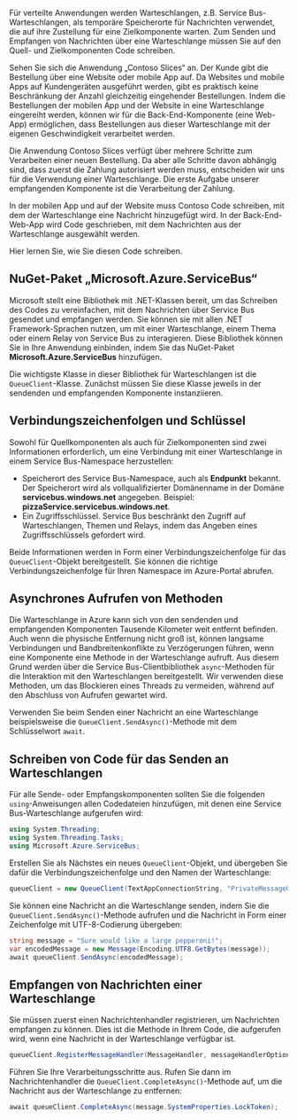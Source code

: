 Für verteilte Anwendungen werden Warteschlangen, z.B. Service Bus-Warteschlangen, als temporäre Speicherorte für Nachrichten verwendet, die auf ihre Zustellung für eine Zielkomponente warten. Zum Senden und Empfangen von Nachrichten über eine Warteschlange müssen Sie auf den Quell- und Zielkomponenten Code schreiben.

Sehen Sie sich die Anwendung „Contoso Slices“ an. Der Kunde gibt die Bestellung über eine Website oder mobile App auf. Da Websites und mobile Apps auf Kundengeräten ausgeführt werden, gibt es praktisch keine Beschränkung der Anzahl gleichzeitig eingehender Bestellungen. Indem die Bestellungen der mobilen App und der Website in eine Warteschlange eingereiht werden, können wir für die Back-End-Komponente (eine Web-App) ermöglichen, dass Bestellungen aus dieser Warteschlange mit der eigenen Geschwindigkeit verarbeitet werden.

Die Anwendung Contoso Slices verfügt über mehrere Schritte zum Verarbeiten einer neuen Bestellung. Da aber alle Schritte davon abhängig sind, dass zuerst die Zahlung autorisiert werden muss, entscheiden wir uns für die Verwendung einer Warteschlange. Die erste Aufgabe unserer empfangenden Komponente ist die Verarbeitung der Zahlung.

In der mobilen App und auf der Website muss Contoso Code schreiben, mit dem der Warteschlange eine Nachricht hinzugefügt wird. In der Back-End-Web-App wird Code geschrieben, mit dem Nachrichten aus der Warteschlange ausgewählt werden.

Hier lernen Sie, wie Sie diesen Code schreiben.

## <a name="the-microsoftazureservicebus-nuget-package"></a>NuGet-Paket „Microsoft.Azure.ServiceBus“

Microsoft stellt eine Bibliothek mit .NET-Klassen bereit, um das Schreiben des Codes zu vereinfachen, mit dem Nachrichten über Service Bus gesendet und empfangen werden. Sie können sie mit allen .NET Framework-Sprachen nutzen, um mit einer Warteschlange, einem Thema oder einem Relay von Service Bus zu interagieren. Diese Bibliothek können Sie in Ihre Anwendung einbinden, indem Sie das NuGet-Paket **Microsoft.Azure.ServiceBus** hinzufügen.

Die wichtigste Klasse in dieser Bibliothek für Warteschlangen ist die `QueueClient`-Klasse. Zunächst müssen Sie diese Klasse jeweils in der sendenden und empfangenden Komponente instanziieren.

## <a name="connection-strings-and-keys"></a>Verbindungszeichenfolgen und Schlüssel

Sowohl für Quellkomponenten als auch für Zielkomponenten sind zwei Informationen erforderlich, um eine Verbindung mit einer Warteschlange in einem Service Bus-Namespace herzustellen:

- Speicherort des Service Bus-Namespace, auch als **Endpunkt** bekannt. Der Speicherort wird als vollqualifizierter Domänenname in der Domäne **servicebus.windows.net** angegeben. Beispiel: **pizzaService.servicebus.windows.net**.
- Ein Zugriffsschlüssel. Service Bus beschränkt den Zugriff auf Warteschlangen, Themen und Relays, indem das Angeben eines Zugriffsschlüssels gefordert wird.

Beide Informationen werden in Form einer Verbindungszeichenfolge für das `QueueClient`-Objekt bereitgestellt. Sie können die richtige Verbindungszeichenfolge für Ihren Namespace im Azure-Portal abrufen.

## <a name="calling-methods-asynchronously"></a>Asynchrones Aufrufen von Methoden

Die Warteschlange in Azure kann sich von den sendenden und empfangenden Komponenten Tausende Kilometer weit entfernt befinden. Auch wenn die physische Entfernung nicht groß ist, können langsame Verbindungen und Bandbreitenkonflikte zu Verzögerungen führen, wenn eine Komponente eine Methode in der Warteschlange aufruft. Aus diesem Grund werden über die Service Bus-Clientbibliothek `async`-Methoden für die Interaktion mit den Warteschlangen bereitgestellt. Wir verwenden diese Methoden, um das Blockieren eines Threads zu vermeiden, während auf den Abschluss von Aufrufen gewartet wird.

Verwenden Sie beim Senden einer Nachricht an eine Warteschlange beispielsweise die `QueueClient.SendAsync()`-Methode mit dem Schlüsselwort `await`.

## <a name="write-code-that-sends-to-queues"></a>Schreiben von Code für das Senden an Warteschlangen 

Für alle Sende- oder Empfangskomponenten sollten Sie die folgenden `using`-Anweisungen allen Codedateien hinzufügen, mit denen eine Service Bus-Warteschlange aufgerufen wird:

```C#
using System.Threading;
using System.Threading.Tasks;
using Microsoft.Azure.ServiceBus;
```

Erstellen Sie als Nächstes ein neues `QueueClient`-Objekt, und übergeben Sie dafür die Verbindungszeichenfolge und den Namen der Warteschlange:

```C#
queueClient = new QueueClient(TextAppConnectionString, "PrivateMessageQueue");
```

Sie können eine Nachricht an die Warteschlange senden, indem Sie die `QueueClient.SendAsync()`-Methode aufrufen und die Nachricht in Form einer Zeichenfolge mit UTF-8-Codierung übergeben:

```C#
string message = "Sure would like a large pepperoni!";
var encodedMessage = new Message(Encoding.UTF8.GetBytes(message));
await queueClient.SendAsync(encodedMessage);
```

## <a name="receive-messages-from-queue"></a>Empfangen von Nachrichten einer Warteschlange

Sie müssen zuerst einen Nachrichtenhandler registrieren, um Nachrichten empfangen zu können. Dies ist die Methode in Ihrem Code, die aufgerufen wird, wenn eine Nachricht in der Warteschlange verfügbar ist.

```C#
queueClient.RegisterMessageHandler(MessageHandler, messageHandlerOptions);
```

Führen Sie Ihre Verarbeitungsschritte aus. Rufen Sie dann im Nachrichtenhandler die `QueueClient.CompleteAsync()`-Methode auf, um die Nachricht aus der Warteschlange zu entfernen:

```C#
await queueClient.CompleteAsync(message.SystemProperties.LockToken);
```
    